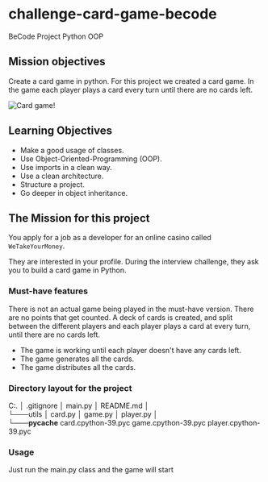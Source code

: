 # challenge-card-game-becode
BeCode Project Python OOP 

## Mission objectives

Create a card game in python.
For this project we created a card game. In the game each player plays a card every turn until there are no cards left. 


![Card game!](https://media.giphy.com/media/3o7TKP35NXE4rWwXjW/giphy.gif)

## Learning Objectives

- Make a good usage of classes.
- Use Object-Oriented-Programming (OOP).
- Use imports in a clean way.
- Use a clean architecture.
- Structure a project.
- Go deeper in object inheritance.

## The Mission for this project

You apply for a job as a developer for an online casino called `WeTakeYourMoney`.

They are interested in your profile.
During the interview challenge, they ask you to build a card game in Python.

### Must-have features

There is not an actual game being played in the must-have version. There are no points that get counted.
A deck of cards is created, and split between the different players and each player plays a card at every turn, until there are no cards left.

- The game is working until each player doesn't have any cards left.
- The game generates all the cards.
- The game distributes all the cards.


### Directory layout for the project


C:.
│   .gitignore
│   main.py
│   README.md
│   
└───utils
    │   card.py
    │   game.py
    │   player.py
    │   
    └───__pycache__
            card.cpython-39.pyc
            game.cpython-39.pyc
            player.cpython-39.pyc
            
    
### Usage

Just run the main.py class and the game will start